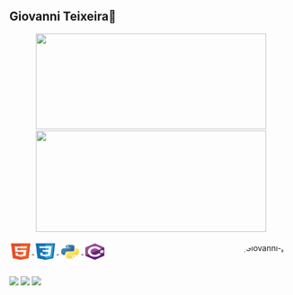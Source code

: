 ## Giovanni Teixeira🧐

<div align="center">
  <a href="https://github.com/giovanni-teixeira">
  <img height="170em" width="410" src="https://github-readme-stats.vercel.app/api?username=giovanni-teixeira&show_icons=true&theme=dark&include_all_commits=true&count_private=true"/>
  <img height="180em" width="410" src="https://github-readme-stats.vercel.app/api/top-langs/?username=giovanni-teixeira&layout=compact&langs_count=7&theme=dark"/>
</div>
  
<div style="display: inline_block"><br>
  <img align="center" alt="Giovanni-HTML" height="30" width="40" src="https://raw.githubusercontent.com/devicons/devicon/master/icons/html5/html5-original.svg">
  <img align="center" alt="Giovanni-CSS" height="30" width="40" src="https://raw.githubusercontent.com/devicons/devicon/master/icons/css3/css3-original.svg">
  <img align="center" alt="Giovanni-Python" height="30" width="40" src="https://raw.githubusercontent.com/devicons/devicon/master/icons/python/python-original.svg">
  <img align="center" alt="Giovanni-Csharp" height="30" width="40" src="https://raw.githubusercontent.com/devicons/devicon/master/icons/csharp/csharp-original.svg">
  <img align="right" alt="Giovanni-pic" height="150" style="border-radius:50px;" src="https://blog.unyleya.edu.br/wp-content/uploads/2020/03/giphy-33.gif">
</div>
  
##
  
<div>
  <a href="https://instagram.com/giovanni_txra" target="_blank"><img src="https://img.shields.io/badge/-Instagram-%23E4405F?style=for-the-badge&logo=instagram&logoColor=white" target="_blank"></a>
  <a href = "mailto:giovanni.12756@gmail.com"><img src="https://img.shields.io/badge/-Gmail-%23333?style=for-the-badge&logo=gmail&logoColor=white" target="_blank"></a>
  <a href="https://www.linkedin.com/in/giovanni-teixeira-aa00231ab/" target="_blank"><img src="https://img.shields.io/badge/-LinkedIn-%230077B5?style=for-the-badge&logo=linkedin&logoColor=white" target="_blank"></a> 
</div>
  
  
